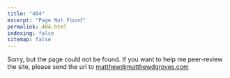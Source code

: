 ```yaml
---
title: "404"
excerpt: "Page Not Found"
permalink: 404.html
indexing: false
sitemap: false
---
```


Sorry, but the page could not be found. If you want to help me peer-review the site, please send the url to matthew@matthewdgroves.com

<!--Are you looking for:

{% include nav-default.html %}
-->